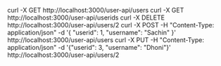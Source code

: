 curl -X GET http://localhost:3000/user-api/users
curl -X GET http://localhost:3000/user-api/userids
curl -X DELETE http://localhost:3000/user-api/users/2
curl -X POST -H "Content-Type: application/json" -d '{ "userid": 1, "username": "Sachin" }' http://localhost:3000/user-api/users
curl -X PUT -H "Content-Type: application/json" -d '{"userid": 3, "username": "Dhoni"}' http://localhost:3000/user-api/users/2